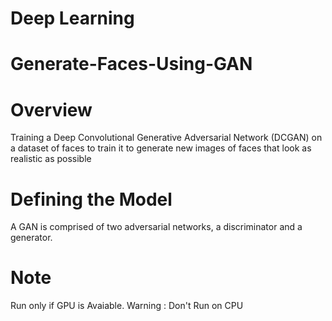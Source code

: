 # Deep Learning
# Generate-Faces-Using-GAN

# Overview
Training a Deep Convolutional Generative Adversarial Network (DCGAN) on a dataset of faces to train it to generate new images of faces that look as realistic as possible

# Defining the Model
A GAN is comprised of two adversarial networks, a discriminator and a generator.

# Note
Run only if GPU is Avaiable.
Warning : Don't Run on CPU

